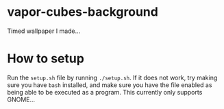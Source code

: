 # vapor-cubes-background
Timed wallpaper I made...

# How to setup
Run the `setup.sh` file by running `./setup.sh`. If it does not work, try making sure you have `bash` installed, and make sure you have the file enabled as being able to be executed as a program. This currently only supports GNOME...
